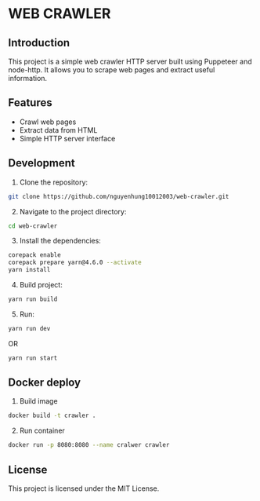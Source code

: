 # WEB CRAWLER
## Introduction

This project is a simple web crawler HTTP server built using Puppeteer and node-http. It allows you to scrape web pages and extract useful information.

## Features

- Crawl web pages
- Extract data from HTML
- Simple HTTP server interface

## Development

1. Clone the repository:
  ```sh
  git clone https://github.com/nguyenhung10012003/web-crawler.git
  ```
2. Navigate to the project directory:
  ```sh
  cd web-crawler
  ```
3. Install the dependencies:
  ```sh
  corepack enable
  corepack prepare yarn@4.6.0 --activate
  yarn install
  ```

4. Build project:
  ```sh
  yarn run build
  ```

5. Run:
  ```sh
  yarn run dev
  ```

  OR
  
  ```sh
  yarn run start
  ```

## Docker deploy

1. Build image
  ```sh
  docker build -t crawler .
  ```
2. Run container
  ```sh
  docker run -p 8080:8080 --name cralwer crawler
  ```

## License

This project is licensed under the MIT License.
